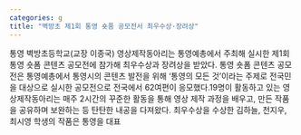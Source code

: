 ```yaml
---
categories: g
title: "벽방초 제1회 통영 숏품 공모전서 최우수상·장려상"
---
```

통영 벽방초등학교(교장 이종국) 영상제작동아리는 통영예총에서 주최해 실시한 제1회 통영 숏폼 콘텐츠 공모전에 참가해 최우수상과 장려상을 받았다. 통영 숏폼 콘텐츠 공모전은 통영예총에서 통영시의 콘텐츠 발전을 위해 ‘통영의 모든 것’이라는 주제로 전국민을 대상으로 실시한 공모전으로 전국에서 62여편이 응모했다.19명이 활동하고 있는 영상제작동아리는 매주 2시간의 꾸준한 활동을 통해 영상 제작 과정을 배우고, 만든 작품을 공유하며 보완하는 등 탄탄한 내공을 다져왔다. 최우수상을 수상한 김하늘, 천지우, 최시영 학생의 작품은 통영을 대표